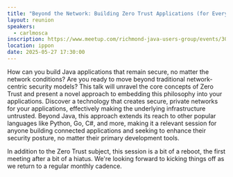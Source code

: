 ```yaml
---
title: "Beyond the Network: Building Zero Trust Applications (for Everyone)"
layout: reunion
speakers:
  - carlmosca
inscription: https://www.meetup.com/richmond-java-users-group/events/307629309/?utm_medium=referral&utm_campaign=share-btn_savedevents_share_modal&utm_source=link
location: ippon
date: 2025-05-27 17:30:00
---
```


How can you build Java applications that remain secure, no matter the network conditions? Are you ready to move beyond traditional network-centric security models? This talk will unravel the core concepts of Zero Trust and present a novel approach to embedding this philosophy into your applications. Discover a technology that creates secure, private networks for your applications, effectively making the underlying infrastructure untrusted. Beyond Java, this approach extends its reach to other popular languages like Python, Go, C#, and more, making it a relevant session for anyone building connected applications and seeking to enhance their security posture, no matter their primary development tools. 

In addition to the Zero Trust subject, this session is a bit of a reboot, the first meeting after a bit of a hiatus.  We're looking forward to kicking things off as we return to a regular monthly cadence.

